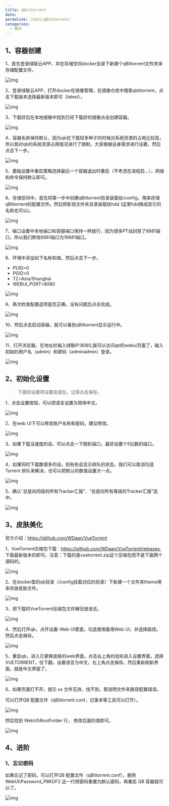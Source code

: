 ```yaml
---
title: qBittorrent
date: 
permalink: /tool/qBittorrent/
categories:
  - 娱乐
---
```

## 1、容器创建

1、首先登录绿联云APP，并在存储空间docker目录下新建个qBittorrent文件夹来存储配置文件。

![img](./img/0101.png)

2、登录绿联云APP，打开docker在镜像管理，在镜像仓库中搜索qbittorrent，点击下载版本选择最新版本即可（latest）。

![img](./img/0102.png)

3、下载好后在本地镜像中找到已经下载好的镜像点击创建容器。

![img](./img/0103.png)

4、容器名称保持默认，因为qb在下载较多种子的时候对系统资源的占用比较高，所以我对qb的系统资源占用情况进行了限制，大家根据自身需求进行设置，然后点击下一步。

![img](./img/0104.png)

5、基础设置中重启策略选择最后一个容器退出时重启（不考虑在进程启...），网络和命令保持默认即可。

![img](./img/0105.png)

6、存储空间中，首先将第一步中创建qBittorrent目录装载给/config，用来存储qBittorrent的配置文件。然后把影视文件夹目录装载给hdd (这里hdd换成其它的名称也可以)。

![img](./img/0106.png)

7、端口设置中本地端口和容器端口保持一样就行，因为很多PT站封禁了6881端口，所以我们修改6881端口为16881端口。

![img](./img/0107.png)

8、环境中添加如下名称和值，然后点击下一步。
- PUID=0
- PGID=0
- TZ=Asia/Shanghai
- WEBUI_PORT=8080

![img](./img/0108.png)

9、再次检查配置选项是否正确，没有问题后点击完成。

![img](./img/0109.png)

10、然后点击启动容器，就可以看到qBittorrent显示运行中。

![img](./img/0110.png)

11、打开浏览器，在地址栏输入绿联IP:8080,就可以访问qb的webui页面了，输入初始的用户名（admin）和密码（adminadmin）登录。

![img](./img/0111.png)

## 2、初始化设置

>下面的设置项设置完成后，记得点击保存。

1、点击设置按钮，可以把语言设置为简体中文。

![img](./img/0112.png)

2、在web UI下可以修改账户名称和密码，建议修改。

![img](./img/0113.png)

3、如果下载没速度的话，可以点击一下随机端口，最好设置个5位数的端口。

![img](./img/0114.png)

4、如果同时下载数很多的话，则有些会显示排队的状态，我们可以取消勾选Torrent 排队来解决，也可以把默认的数值设置大一点。

![img](./img/0115.png)

5、确认“总是向同级的所有Tracker汇报”、“总是向所有等级的Tracker汇报”选中。

![img](./img/0116.png)

## 3、皮肤美化

官方介绍：<https://github.com/WDaan/VueTorrent>

1、VueTorrent压缩包下载：<https://github.com/WDaan/VueTorrent/releases>,下载最新版本的即可。注意：下载的是vuetorrent.zip这个压缩包而不是下面两个源码的。

![img](./img/0117.png)

2、在docker盘的qb目录（/config挂载对应的目录）下新建一个文件夹theme用来存放皮肤文件。

![img](./img/0118.png)

3、把下载的VueTorrent压缩包文件解压放进去。

![img](./img/0119.png)

4、然后打开qb，点开设置-Web UI里面，勾选使用备用Web UI，并选择路径。然后点击保存。

![img](./img/0120.png)

5、重启qb，进入已更换皮肤的web界面，点击右上角的齿轮进入设置界面，选择VUETORRENT，往下翻，设置语言为中文，右上角点击保存。然后重新刷新界面，就是中文界面了。

![img](./img/0121.png)

6、如果页面打不开，提示 xx 文件无效、找不到，那说明文件夹路径配置错误。

可以打开QB 配置文件（qBittorrent.conf，记事本等工具可以打开）。

![img](./img/0122.png)

然后找到 WebUI\RootFolder 行， 修改后面的值即可。

![img](./img/0123.png)

## 4、进阶

### 1、忘记密码

如果忘记了密码，可以打开QB 配置文件（qBittorrent.conf），删除 WebUI\Password_PBKDF2 这一行把密码重置为默认密码，再重启 QB 容器就可以了。

![img](./img/0124.png)

